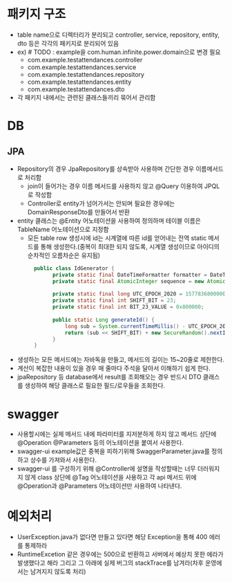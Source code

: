 # 패키지 구조
- table name으로 디렉터리가 분리되고 controller, service, repository, entity, dto 등은 각각의 패키지로 분리되어 있음
- ex) # TODO : example을 com.human.infinite.power.domain으로 변경 필요  
  - com.example.testattendances.controller
  - com.example.testattendances.service
  - com.example.testattendances.repository
  - com.example.testattendances.entity
  - com.example.testattendances.dto
- 각 패키지 내에서는 관련된 클래스들끼리 묶어서 관리함

# DB
## JPA
- Repository의 경우 JpaRepository를 상속받아 사용하며 간단한 경우 이름메서드로 처리함
  - join이 들어가는 경우 이름 메서드를 사용하지 않고 @Query 이용하여 JPQL로 작성함 
  - Controller로 entity가 넘어가서는 안되며 필요한 경우에는 DomainResponseDto를 만들어서 반환
- entity 클래스는 @Entity 어노테이션을 사용하여 정의하며 테이블 이름은 TableName 어노테이션으로 지정함
  - 모든 table row 생성시에 id는 시계열에 따른 id를 얻어내는 전역 static 메서드를 통해 생성한다.(중복이 최대한 되지 않도록, 시계열 생성이므로 아이디의 순차적인 오름차순은 유지됨)
    ``` java
      public class IdGenerator {
            private static final DateTimeFormatter formatter = DateTimeFormatter.ofPattern("yyyyMMddHHmmss");
            private static final AtomicInteger sequence = new AtomicInteger(0);
      
            private static final long UTC_EPOCH_2020 = 1577836800000L;
            private static final int SHIFT_BIT = 23;
            private static final int BIT_23_VALUE = 0x800000;
      
            public static Long generateId() {
                long sub = System.currentTimeMillis() - UTC_EPOCH_2020;
                return (sub << SHIFT_BIT) + new SecureRandom().nextInt(BIT_23_VALUE);
            }
      }
    ```
- 생성하는 모든 메서드에는 자바독을 만들고, 메서드의 길이는 15~20줄로 제한한다.
- 계산이 복잡한 내용이 있을 경우 매 줄마다 주석을 달아서 이해하기 쉽게 한다.
- jpaRepository 등 database에서 result를 조회해오는 경우 반드시 DTO 클래스를 생성하여 해당 클래스로 필요한 필드/로우들을 조회한다.

# swagger
- 사용할시에는 실제 메서드 내에 파라미터를 지저분하게 하지 않고 메서드 상단에 @Operation @Parameters 등의 어노테이션을 붙여서 사용한다.
- swagger-ui example값은 중복을 피하기위해 SwaggerParameter.java를 정의하고 상수를 가져와서 사용한다.
- swagger-ui 를 구성하기 위해 @Controller에 설명을 작성할때는 너무 더러워지지 않게 class 상단에 @Tag 어노테이션을 사용하고 각 api 메서드 위에 @Operation과 @Parameters 어노테이션만 사용하여 나타낸다.

# 예외처리
- UserException.java가 없다면 만들고 있다면 해당 Exception을 통해 400 에러를 통제하라
- RuntimeExcetion 같은 경우에는 500으로 반환하고 서버에서 예상치 못한 에라가 발생했다고 해라 그리고 그 아래에 실제 버그의 stackTrace를 남겨라(차후 운영에서는 남겨지지 않도록 처리)